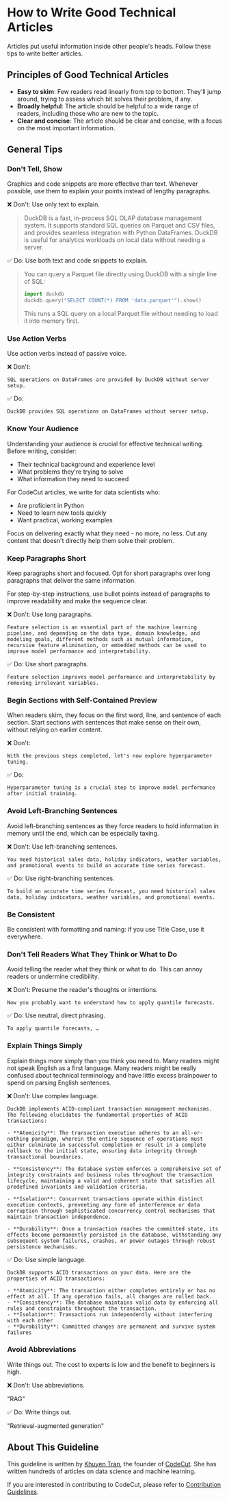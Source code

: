 # How to Write Good Technical Articles

Articles put useful information inside other people's heads. Follow these tips to write better articles.

## Principles of Good Technical Articles

- **Easy to skim**: Few readers read linearly from top to bottom. They'll jump around, trying to assess which bit solves their problem, if any.
- **Broadly helpful**: The article should be helpful to a wide range of readers, including those who are new to the topic.
- **Clear and concise**: The article should be clear and concise, with a focus on the most important information.

## General Tips

### Don't Tell, Show

Graphics and code snippets are more effective than text. Whenever possible, use them to explain your points instead of lengthy paragraphs.

❌ Don't: Use only text to explain.

> DuckDB is a fast, in-process SQL OLAP database management system. It supports standard SQL queries on Parquet and CSV files, and provides seamless integration with Python DataFrames. DuckDB is useful for analytics workloads on local data without needing a server.

✅ Do: Use both text and code snippets to explain.

> You can query a Parquet file directly using DuckDB with a single line of SQL:
>
>```python
>import duckdb
>duckdb.query("SELECT COUNT(*) FROM 'data.parquet'").show()
>```
>
> This runs a SQL query on a local Parquet file without needing to load it into memory first.

### Use Action Verbs

Use action verbs instead of passive voice.

❌ Don't:
```
SQL operations on DataFrames are provided by DuckDB without server setup.
```

✅ Do:
```
DuckDB provides SQL operations on DataFrames without server setup.
```

### Know Your Audience

Understanding your audience is crucial for effective technical writing. Before writing, consider:

- Their technical background and experience level
- What problems they're trying to solve
- What information they need to succeed

For CodeCut articles, we write for data scientists who:

- Are proficient in Python
- Need to learn new tools quickly
- Want practical, working examples

Focus on delivering exactly what they need - no more, no less. Cut any content that doesn't directly help them solve their problem.

### Keep Paragraphs Short

Keep paragraphs short and focused. Opt for short paragraphs over long paragraphs that deliver the same information.

For step-by-step instructions, use bullet points instead of paragraphs to improve readability and make the sequence clear.

❌ Don't: Use long paragraphs.
```
Feature selection is an essential part of the machine learning pipeline, and depending on the data type, domain knowledge, and modeling goals, different methods such as mutual information, recursive feature elimination, or embedded methods can be used to improve model performance and interpretability.
```

✅ Do: Use short paragraphs.
```
Feature selection improves model performance and interpretability by removing irrelevant variables.
```

### Begin Sections with Self-Contained Preview

When readers skim, they focus on the first word, line, and sentence of each section. Start sections with sentences that make sense on their own, without relying on earlier content.

❌ Don't:
```
With the previous steps completed, let's now explore hyperparameter tuning.
```

✅ Do:
```
Hyperparameter tuning is a crucial step to improve model performance after initial training.
```


### Avoid Left-Branching Sentences

Avoid left-branching sentences as they force readers to hold information in memory until the end, which can be especially taxing.

❌ Don't: Use left-branching sentences.

```
You need historical sales data, holiday indicators, weather variables, and promotional events to build an accurate time series forecast.
```

✅ Do: Use right-branching sentences.

```
To build an accurate time series forecast, you need historical sales data, holiday indicators, weather variables, and promotional events.
```


### Be Consistent

Be consistent with formatting and naming: if you use Title Case, use it everywhere.

### Don't Tell Readers What They Think or What to Do

Avoid telling the reader what they think or what to do. This can annoy readers or undermine credibility.

❌ Don't: Presume the reader's thoughts or intentions.

```
Now you probably want to understand how to apply quantile forecasts.
```

✅ Do: Use neutral, direct phrasing.

```
To apply quantile forecasts, …
```

### Explain Things Simply

Explain things more simply than you think you need to. Many readers might not speak English as a first language. Many readers might be really confused about technical terminology and have little excess brainpower to spend on parsing English sentences.

❌ Don't: Use complex language.

```
DuckDB implements ACID-compliant transaction management mechanisms. The following elucidates the fundamental properties of ACID transactions:

- **Atomicity**: The transaction execution adheres to an all-or-nothing paradigm, wherein the entire sequence of operations must either culminate in successful completion or result in a complete rollback to the initial state, ensuring data integrity through transactional boundaries.

- **Consistency**: The database system enforces a comprehensive set of integrity constraints and business rules throughout the transaction lifecycle, maintaining a valid and coherent state that satisfies all predefined invariants and validation criteria.

- **Isolation**: Concurrent transactions operate within distinct execution contexts, preventing any form of interference or data corruption through sophisticated concurrency control mechanisms that maintain transaction independence.

- **Durability**: Once a transaction reaches the committed state, its effects become permanently persisted in the database, withstanding any subsequent system failures, crashes, or power outages through robust persistence mechanisms.
```

✅ Do: Use simple language.

```
DuckDB supports ACID transactions on your data. Here are the properties of ACID transactions:

- **Atomicity**: The transaction either completes entirely or has no effect at all. If any operation fails, all changes are rolled back.
- **Consistency**: The database maintains valid data by enforcing all rules and constraints throughout the transaction.
- **Isolation**: Transactions run independently without interfering with each other
- **Durability**: Committed changes are permanent and survive system failures
```

### Avoid Abbreviations

Write things out. The cost to experts is low and the benefit to beginners is high.

❌ Don't: Use abbreviations.

"RAG"

✅ Do: Write things out.

"Retrieval-augmented generation"

## About This Guideline

This guideline is written by [Khuyen Tran](https://www.linkedin.com/in/khuyen-tran-1401/), the founder of [CodeCut](https://codecut.ai/?utm_source=github&utm_medium=data_science_repo&utm_campaign=how_to_write_good_articles). She has written hundreds of articles on data science and machine learning.

If you are interested in contributing to CodeCut, please refer to [Contribution Guidelines](contribution.md).